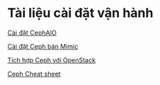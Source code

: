 # Tài liệu cài đặt vận hành 

[Cài đặt CephAIO](https://github.com/uncelvel/script-ceph-lumi-aio)

[Cài đặt Ceph bản Mimic](docs/setup/ceph-mimic.md)

[Tích hợp Ceph với OpenStack](docs/setup/ceph-vs-openstack.md)

[Ceph Cheat sheet](docs/other/ceph-cheat-sheet.md)
